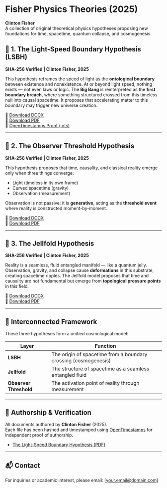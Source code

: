 # Fisher Physics Theories (2025)
**Clinton Fisher**  
A collection of original theoretical physics hypotheses proposing new foundations for time, spacetime, quantum collapse, and cosmogenesis.

## 🔷 1. The Light-Speed Boundary Hypothesis (LSBH)
**SHA-256 Verified | Clinton Fisher, 2025**

This hypothesis reframes the speed of light as the **ontological boundary** between existence and nonexistence. At or beyond light speed, nothing exists — not even laws or logic. The **Big Bang** is reinterpreted as the **first boundary breach**, where something structured crossed from this timeless null into causal spacetime. It proposes that accelerating matter to this boundary may trigger new universe creation.

📄 [Download DOCX](./The%20Light-Speed%20Boundary%20Hypothesis%20(LSBH)/The%20Light-Speed%20Boundary%20Hypothesis_FINAL.docx)  
📄 [Download PDF](./The%20Light-Speed%20Boundary%20Hypothesis%20(LSBH)/The%20Light-Speed%20Boundary%20Hypothesis_FINAL.pdf)  
📎 [OpenTimestamps Proof (.ots)](./The%20Light-Speed%20Boundary%20Hypothesis%20(LSBH)/The%20Light-Speed%20Boundary%20Hypothesis_FINAL.docx.ots)

---

## 🔷 2. The Observer Threshold Hypothesis
**SHA-256 Verified | Clinton Fisher, 2025**

This hypothesis proposes that time, causality, and classical reality emerge only when three things converge:
- Light (timeless in its own frame)
- Curved spacetime (gravity)
- Observation (measurement)

Observation is not passive; it is **generative**, acting as the **threshold event** where reality is constructed moment-by-moment.

📄 [Download DOCX](./The%20Observer%20Threshold%20Hypothesis/Observer%20Threshold%20Hypothesis_FINAL.docx)  
📄 [Download PDF](./The%20Observer%20Threshold%20Hypothesis/Observer%20Threshold%20Hypothesis_FINAL.pdf)

---

## 🔷 3. The Jellfold Hypothesis
**SHA-256 Verified | Clinton Fisher, 2025**

Reality is a seamless, fluid entangled manifold — like a quantum jelly. Observation, gravity, and collapse cause **deformations** in this substrate, creating spacetime ripples. The Jellfold model proposes that time and causality are not fundamental but emerge from **topological pressure points** in this field.

📄 [Download DOCX](./The%20Jellfold%20Hypothesis/Jellfold%20Hypothesis_FINAL.docx)  
📄 [Download PDF](./The%20Jellfold%20Hypothesis/Jellfold%20Hypothesis_FINAL.pdf)

---

## 🔗 Interconnected Framework

These three hypotheses form a unified cosmological model:

| Layer | Function |
|-------|----------|
| **LSBH** | The origin of spacetime from a boundary crossing (cosmogenesis) |
| **Jellfold** | The structure of spacetime as a seamless entangled fluid |
| **Observer Threshold** | The activation point of reality through measurement |

---

## 📜 Authorship & Verification

All documents authored by **Clinton Fisher** (2025).  
Each file has been hashed and timestamped using [OpenTimestamps](https://opentimestamps.org) for independent proof of authorship.

- [The Light-Speed Boundary Hypothesis (PDF)](./LSBH/The%20Light-Speed%20Boundary%20Hypothesis_FINAL.pdf)


---

## 📬 Contact

For inquiries or academic interest, please email: [your.email@domain.com]
